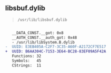 ## libsbuf.dylib

> `/usr/lib/libsbuf.dylib`

```diff

   __DATA_CONST.__got: 0x8
   __AUTH_CONST.__auth_got: 0x48
   - /usr/lib/libSystem.B.dylib
-  UUID: E3EB405A-C2F7-3C35-A60F-A2172CF7E517
+  UUID: B6AA304C-7153-3E64-BC28-83EF09A5F42A
   Functions: 32
   Symbols:   45
   CStrings:  11

```
